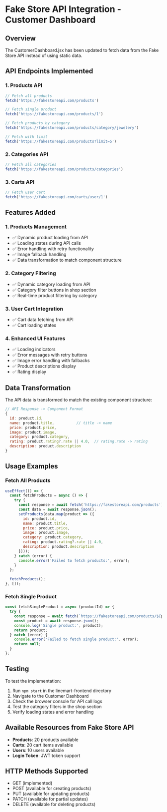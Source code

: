 # Fake Store API Integration - Customer Dashboard

## Overview
The CustomerDashboard.jsx has been updated to fetch data from the Fake Store API instead of using static data.

## API Endpoints Implemented

### 1. Products API
```javascript
// Fetch all products
fetch('https://fakestoreapi.com/products')

// Fetch single product
fetch('https://fakestoreapi.com/products/1')

// Fetch products by category
fetch('https://fakestoreapi.com/products/category/jewelery')

// Fetch with limit
fetch('https://fakestoreapi.com/products?limit=5')
```

### 2. Categories API
```javascript
// Fetch all categories
fetch('https://fakestoreapi.com/products/categories')
```

### 3. Carts API
```javascript
// Fetch user cart
fetch('https://fakestoreapi.com/carts/user/1')
```

## Features Added

### 1. Products Management
- ✅ Dynamic product loading from API
- ✅ Loading states during API calls
- ✅ Error handling with retry functionality
- ✅ Image fallback handling
- ✅ Data transformation to match component structure

### 2. Category Filtering
- ✅ Dynamic category loading from API
- ✅ Category filter buttons in shop section
- ✅ Real-time product filtering by category

### 3. User Cart Integration
- ✅ Cart data fetching from API
- ✅ Cart loading states

### 4. Enhanced UI Features
- ✅ Loading indicators
- ✅ Error messages with retry buttons
- ✅ Image error handling with fallbacks
- ✅ Product descriptions display
- ✅ Rating display

## Data Transformation

The API data is transformed to match the existing component structure:

```javascript
// API Response -> Component Format
{
  id: product.id,
  name: product.title,          // title -> name
  price: product.price,
  image: product.image,
  category: product.category,
  rating: product.rating?.rate || 4.0,  // rating.rate -> rating
  description: product.description
}
```

## Usage Examples

### Fetch All Products
```javascript
useEffect(() => {
  const fetchProducts = async () => {
    try {
      const response = await fetch('https://fakestoreapi.com/products');
      const data = await response.json();
      setProducts(data.map(product => ({
        id: product.id,
        name: product.title,
        price: product.price,
        image: product.image,
        category: product.category,
        rating: product.rating?.rate || 4.0,
        description: product.description
      })));
    } catch (error) {
      console.error('Failed to fetch products:', error);
    }
  };
  
  fetchProducts();
}, []);
```

### Fetch Single Product
```javascript
const fetchSingleProduct = async (productId) => {
  try {
    const response = await fetch(`https://fakestoreapi.com/products/${productId}`);
    const product = await response.json();
    console.log('Single product:', product);
    return product;
  } catch (error) {
    console.error('Failed to fetch single product:', error);
    return null;
  }
};
```

## Testing
To test the implementation:
1. Run `npm start` in the linemart-frontend directory
2. Navigate to the Customer Dashboard
3. Check the browser console for API call logs
4. Test the category filters in the shop section
5. Verify loading states and error handling

## Available Resources from Fake Store API
- **Products**: 20 products available
- **Carts**: 20 cart items available  
- **Users**: 10 users available
- **Login Token**: JWT token support

## HTTP Methods Supported
- GET (implemented)
- POST (available for creating products)
- PUT (available for updating products)
- PATCH (available for partial updates)
- DELETE (available for deleting products)